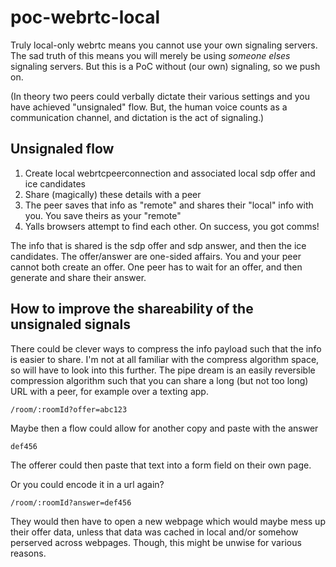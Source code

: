 # poc-webrtc-local

Truly local-only webrtc means you cannot use your own signaling servers. The
sad truth of this means you will merely be using _someone elses_ signaling servers.
But this is a PoC without (our own) signaling, so we push on.

(In theory two peers could verbally dictate their various settings and you have
achieved "unsignaled" flow. But, the human voice counts as a communication channel,
and dictation is the act of signaling.)

## Unsignaled flow

1. Create local webrtcpeerconnection and associated local sdp offer and ice candidates
2. Share (magically) these details with a peer
3. The peer saves that info as "remote" and shares their "local" info with you. You save theirs as your "remote"
4. Yalls browsers attempt to find each other. On success, you got comms!

The info that is shared is the sdp offer and sdp answer, and then the ice candidates. The offer/answer
are one-sided affairs. You and your peer cannot both create an offer. One peer has to wait for an
offer, and then generate and share their answer.

## How to improve the shareability of the unsignaled signals

There could be clever ways to compress the info payload such that the info is easier to share.
I'm not at all familiar with the compress algorithm space, so will have to look into this further.
The pipe dream is an easily reversible compression algorithm such that you can share a long (but not
too long) URL with a peer, for example over a texting app.

```
/room/:roomId?offer=abc123
```

Maybe then a flow could allow for another copy and paste with the answer

```
def456
```

The offerer could then paste that text into a form field on their own page.

Or you could encode it in a url again?

```
/room/:roomId?answer=def456
```

They would then have to open a new webpage which would maybe mess up their offer data, unless
that data was cached in local and/or somehow perserved across webpages. Though, this might be unwise
for various reasons.
